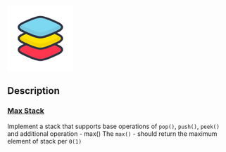 ![](stack.png)
## Description
### [Max Stack]()
Implement a stack that supports base operations 
of `pop()`, `push()`, `peek()` and additional operation - max()
The `max()` - should return the maximum element of stack
per `0(1)`

